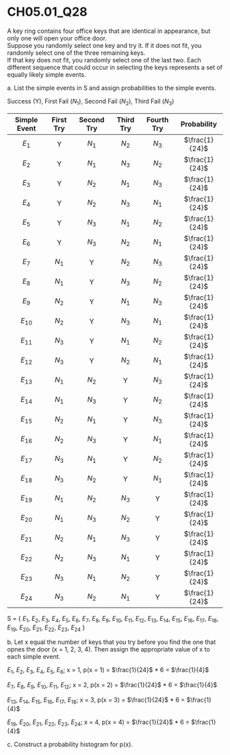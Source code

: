 # CH05.01_Q28 #

A key ring contains four office keys that are identical in appearance, but only one will open your office door.							
Suppose you randomly select one key and try it. If it does not fit, you randomly select one of the three remaining keys.							
If that key does not fit, you randomly select one of the last two. Each different sequence that could occur in selecting the keys represents a set of equally likely simple events.							
							
a. List the simple events in S and assign probabilities to the simple events.						

Success (Y), First Fail ($N_{1}$), Second Fail ($N_{2}$), Third Fail ($N_{3}$)

| Simple Event | First Try | Second Try | Third Try | Fourth Try | Probability |
|:------------:|:---------:|:----------:|:---------:|:----------:|:-----------:|
| $E_{1}$      | Y         | $N_{1}$    | $N_{2}$   | $N_{3}$    | $\frac{1}{24}$ |
| $E_{2}$      | Y         | $N_{1}$    | $N_{3}$   | $N_{2}$    | $\frac{1}{24}$ |
| $E_{3}$      | Y         | $N_{2}$    | $N_{1}$   | $N_{3}$    | $\frac{1}{24}$ |
| $E_{4}$      | Y         | $N_{2}$    | $N_{3}$   | $N_{1}$    | $\frac{1}{24}$ |
| $E_{5}$      | Y         | $N_{3}$    | $N_{1}$   | $N_{2}$    | $\frac{1}{24}$ |
| $E_{6}$      | Y         | $N_{3}$    | $N_{2}$   | $N_{1}$    | $\frac{1}{24}$ |
| $E_{7}$      | $N_{1}$   | Y          | $N_{2}$   | $N_{3}$    | $\frac{1}{24}$ |
| $E_{8}$      | $N_{1}$   | Y          | $N_{3}$   | $N_{2}$    | $\frac{1}{24}$ |
| $E_{9}$      | $N_{2}$   | Y          | $N_{1}$   | $N_{3}$    | $\frac{1}{24}$ |
| $E_{10}$     | $N_{2}$   | Y          | $N_{3}$   | $N_{1}$    | $\frac{1}{24}$ |
| $E_{11}$     | $N_{3}$   | Y          | $N_{1}$   | $N_{2}$    | $\frac{1}{24}$ |
| $E_{12}$     | $N_{3}$   | Y          | $N_{2}$   | $N_{1}$    | $\frac{1}{24}$ |
| $E_{13}$     | $N_{1}$   | $N_{2}$    | Y         | $N_{3}$    | $\frac{1}{24}$ |
| $E_{14}$     | $N_{1}$   | $N_{3}$    | Y         | $N_{2}$    | $\frac{1}{24}$ |
| $E_{15}$     | $N_{2}$   | $N_{1}$    | Y         | $N_{3}$    | $\frac{1}{24}$ |
| $E_{16}$     | $N_{2}$   | $N_{3}$    | Y         | $N_{1}$    | $\frac{1}{24}$ |
| $E_{17}$     | $N_{3}$   | $N_{1}$    | Y         | $N_{2}$    | $\frac{1}{24}$ |
| $E_{18}$     | $N_{3}$   | $N_{2}$    | Y         | $N_{1}$    | $\frac{1}{24}$ |
| $E_{19}$     | $N_{1}$   | $N_{2}$    | $N_{3}$   | Y          | $\frac{1}{24}$ |
| $E_{20}$     | $N_{1}$   | $N_{3}$    | $N_{2}$   | Y          | $\frac{1}{24}$ |
| $E_{21}$     | $N_{2}$   | $N_{1}$    | $N_{3}$   | Y          | $\frac{1}{24}$ |
| $E_{22}$     | $N_{2}$   | $N_{3}$    | $N_{1}$   | Y          | $\frac{1}{24}$ |
| $E_{23}$     | $N_{3}$   | $N_{1}$    | $N_{2}$   | Y          | $\frac{1}{24}$ |
| $E_{24}$     | $N_{3}$   | $N_{2}$    | $N_{1}$   | Y          | $\frac{1}{24}$ |

S = { $E_{1}$, $E_{2}$, $E_{3}$, $E_{4}$, $E_{5}$, $E_{6}$, $E_{7}$, $E_{8}$, $E_{9}$, $E_{10}$, $E_{11}$, $E_{12}$, $E_{13}$, $E_{14}$, $E_{15}$, $E_{16}$, $E_{17}$, $E_{18}$, $E_{19}$, $E_{20}$, $E_{21}$, $E_{22}$, $E_{23}$, $E_{24}$ }


b. Let x equal the number of keys that you try before you find the one that opnes the door (x = 1, 2, 3, 4).
Then assign the appropriate value of x to each simple event.

$E_{1}$, $E_{2}$, $E_{3}$, $E_{4}$, $E_{5}$, $E_{6}$; x = 1, p(x = 1) = $\frac{1}{24}$ * 6 = $\frac{1}{4}$

$E_{7}$, $E_{8}$, $E_{9}$, $E_{10}$, $E_{11}$, $E_{12}$; x = 2, p(x = 2) = $\frac{1}{24}$ * 6 = $\frac{1}{4}$

$E_{13}$, $E_{14}$, $E_{15}$, $E_{16}$, $E_{17}$, $E_{18}$; x = 3, p(x = 3) = $\frac{1}{24}$ * 6 = $\frac{1}{4}$

$E_{19}$, $E_{20}$, $E_{21}$, $E_{22}$, $E_{23}$, $E_{24}$; x = 4, p(x = 4) = $\frac{1}{24}$ * 6 = $\frac{1}{4}$




c. Construct a probability histogram for p(x).








